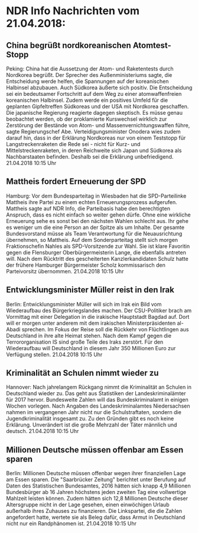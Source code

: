 # NDR Info Nachrichten vom 21.04.2018:


## China begrüßt nordkoreanischen  Atomtest-Stopp
Peking: China hat die Aussetzung der Atom- und Raketentests durch Nordkorea begrüßt. Der Sprecher des Außenministeriums sagte, die Entscheidung werde helfen, die Spannungen auf der koreanischen Halbinsel abzubauen. Auch Südkorea äußerte sich positiv. Die Entscheidung sei ein bedeutsamer Fortschritt auf dem Weg zu einer atomwaffenfreien koreanischen Halbinsel. Zudem werde ein positives Umfeld für die geplanten Gipfeltreffen Südkoreas und der USA mit Nordkorea geschaffen. Die japanische Regierung reagierte dagegen skeptisch. Es müsse genau beobachtet werden, ob der proklamierte Kurswechsel wirklich zur Zerstörung der Bestände von Atom- und Massenvernichtungswaffen führe, sagte Regierungschef Abe. Verteidigungsminister Onodera wies zudem darauf hin, dass in der Erklärung Nordkoreas nur von einem Teststopp für Langstreckenraketen die Rede sei - nicht für Kurz- und Mittelstreckenraketen, in deren Reichweite sich Japan und Südkorea als Nachbarstaaten befinden. Deshalb sei die Erklärung unbefriedigend. 21.04.2018 10:15 Uhr 

## Mattheis fordert Erneuerung der SPD
Hamburg: Vor dem Bundesparteitag in Wiesbaden hat die SPD-Parteilinke Mattheis ihre Partei zu einem echten Erneuerungsprozess aufgerufen. Mattheis sagte auf NDR Info, die Parteibasis habe den berechtigten Anspruch, dass es nicht einfach so weiter gehen dürfe. Ohne eine wirkliche Erneuerung sehe es sonst bei den nächsten Wahlen schlecht aus. Ihr gehe es weniger um die eine Person an der Spitze als um Inhalte. Der gesamte Bundesvorstand müsse als Team Verantwortung für die Neuausrichtung übernehmen, so Mattheis. Auf dem Sonderparteitag stellt sich morgen Fraktionschefin Nahles als SPD-Vorsitzende zur Wahl. Sie ist klare Favoritin gegen die Flensburger Oberbürgermeisterin Lange, die ebenfalls antreten will. Nach dem Rücktritt des gescheiterten Kanzlerkandidaten Schulz hatte der frühere Hamburger Bürgermeister Scholz kommissarisch den Parteivorsitz übernommen. 21.04.2018 10:15 Uhr 

## Entwicklungsminister Müller reist in den Irak
Berlin: Entwicklungsminister Müller will sich im Irak ein Bild vom Wiederaufbau des Bürgerkriegslandes machen. Der CSU-Politiker brach am Vormittag mit einer Delegation in die irakische Hauptstadt Bagdad auf. Dort will er morgen unter anderem mit dem irakischen Ministerpräsidenten al-Abadi sprechen. Im Fokus der Reise soll die Rückkehr von Flüchtlingen aus Deutschland in ihre alte Heimat stehen. Nach dem Kampf gegen die Terrororganisation IS sind große Teile des Iraks zerstört. Für den Wiederaufbau will Deutschland in diesem Jahr 350 Millionen Euro zur Verfügung stellen. 21.04.2018 10:15 Uhr 

## Kriminalität an Schulen nimmt wieder zu
Hannover: Nach jahrelangem Rückgang nimmt die Kriminalität an Schulen in Deutschland wieder zu. Das geht aus Statistiken der Landeskriminalämter für 2017 hervor. Bundesweite Zahlen will das Bundeskriminalamt in einigen Wochen vorlegen. Nach Angaben des Landeskriminalamtes Niedersachsen nahmen im vergangenen Jahr nicht nur die Schulstraftaten, sondern die Jugendkriminalität insgesamt zu. Zu den Gründen gibt es noch keine Erklärung. Unverändert ist die große Mehrzahl der Täter männlich und deutsch. 21.04.2018 10:15 Uhr 

## Millionen Deutsche müssen offenbar am Essen sparen
Berlin: 			Millionen Deutsche müssen offenbar wegen ihrer finanziellen Lage am Essen sparen. Die "Saarbrücker Zeitung" berichtet unter Berufung auf Daten des Statistischen Bundesamtes, 2016 hätten sich knapp 4,9 Millionen Bundesbürger ab 16 Jahren höchstens jeden zweiten Tag eine vollwertige Mahlzeit leisten können. Zudem hätten sich 12,8 Millionen Deutsche dieser Altersgruppe nicht in der Lage gesehen, einen einwöchigen Urlaub außerhalb ihres Zuhauses zu finanzieren. Die Linkspartei, die die Zahlen angefordert hatte, wertete sie als Beleg dafür, dass Armut in Deutschland nicht nur ein Randphänomen ist. 21.04.2018 10:15 Uhr 

